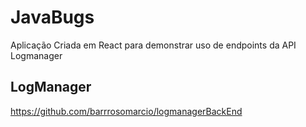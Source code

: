 # JavaBugs

Aplicação Criada em React para demonstrar uso de endpoints da API Logmanager


## LogManager
https://github.com/barrrosomarcio/logmanagerBackEnd
